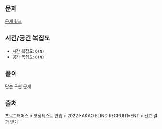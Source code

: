 ## 문제

[문제 링크](https://school.programmers.co.kr/learn/courses/30/lessons/92334?language=javascript)

## 시간/공간 복잡도

- 시간 복잡도: `O(N)`
- 공간 복잡도: `O(N)`

## 풀이

단순 구현 문제

## 출처

프로그래머스 > 코딩테스트 연습 > 2022 KAKAO BLIND RECRUITMENT > 신고 결과 받기
